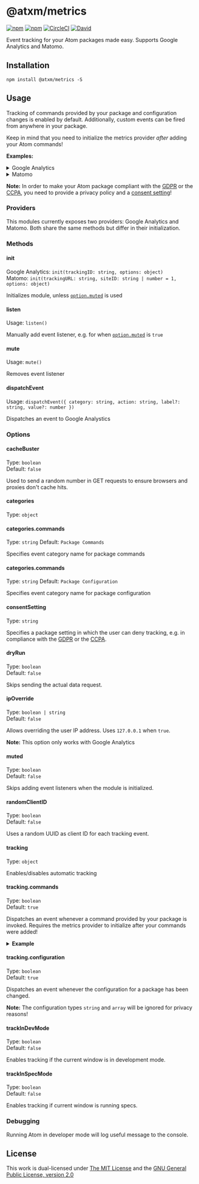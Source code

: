 # @atxm/metrics

[![npm](https://flat.badgen.net/npm/license/@atxm/metrics)](https://www.npmjs.org/package/@atxm/metrics)
[![npm](https://flat.badgen.net/npm/v/@atxm/metrics)](https://www.npmjs.org/package/@atxm/metrics)
[![CircleCI](https://flat.badgen.net/circleci/github/a-t-x-m/metrics)](https://circleci.com/gh/a-t-x-m/metrics)
[![David](https://flat.badgen.net/david/dep/a-t-x-m/metrics)](https://david-dm.org/a-t-x-m/metrics)

Event tracking for your Atom packages made easy. Supports Google Analytics and Matomo.

## Installation

`npm install @atxm/metrics -S`

## Usage

Tracking of commands provided by your package and configuration changes is enabled by default. Additionally, custom events can be fired from anywhere in your package.

Keep in mind that you need to initialize the metrics provider *after* adding your Atom commands!

**Examples:**

<details>
<summary>Google Analytics</summary>

```js
import { Analytics as Metrics } from '@atxm/metrics';

export async function activate() {
  // Initialize metrics provider
  await Metrics.init('UA-XXXXXX-Y');

  // Dispatch custom event
  Metrics.dispatchEvent({
    category: 'Demo',
    action: 'Package activated!'
  });
};
```
</details>

<details>
<summary>Matomo</summary>

```js
import { Matomo as Metrics } from '@atxm/metrics';

export async function activate() {
  // Initialize metrics provider
  const trackingUrl = 'https://url.to/matomo.php';
  const siteId = '123';
  await Metrics.init(trackingUrl, siteId)

  // Dispatch custom event
  Metrics.dispatchEvent({
    category: 'Demo',
    action: 'Package activated!'
  });
}
```
</details>

**Note:** In order to make your Atom package compliant with the [GDPR][gdpr] or the [CCPA][ccpa], you need to provide a privacy policy and a [consent setting](#consentSetting)!

### Providers

This modules currently exposes two providers: Google Analytics and Matomo. Both share the same methods but differ in their initialization.

### Methods

#### init

Google Analytics: `init(trackingID: string, options: object)`  
Matomo: `init(trackingURL: string, siteID: string | number = 1, options: object)`  

Initializes module, unless [`option.muted`](#muted) is used

#### listen

Usage: `listen()`

Manually add event listener, e.g. for when [`option.muted`](#muted) is `true`

#### mute

Usage: `mute()`

Removes event listener

#### dispatchEvent

Usage: `dispatchEvent({ category: string, action: string, label?: string, value?: number })`

Dispatches an event to Google Analystics

### Options

#### cacheBuster

Type: `boolean`  
Default: `false`  

Used to send a random number in GET requests to ensure browsers and proxies don't cache hits.

#### categories

Type: `object`  

#### categories.commands

Type: `string` 
Default: `Package Commands`  

Specifies event category name for package commands

#### categories.commands

Type: `string` 
Default: `Package Configuration`  

Specifies event category name for package configuration

#### consentSetting

Type: `string`  

Specifies a package setting in which the user can deny tracking, e.g. in compliance with the [GDPR][gdpr] or the [CCPA][ccpa].

#### dryRun

Type: `boolean`  
Default: `false`  

Skips sending the actual data request.

#### ipOverride

Type: `boolean | string`  
Default: `false`  

Allows overriding the user IP address. Uses `127.0.0.1` when `true`.

**Note:** This option only works with Google Analytics

#### muted

Type: `boolean`  
Default: `false`  

Skips adding event listeners when the module is initialized.

#### randomClientID

Type: `boolean`  
Default: `false`  

Uses a random UUID as client ID for each tracking event.

#### tracking

Type: `object`  

Enables/disables automatic tracking

#### tracking.commands

Type: `boolean`  
Default: `true`  

Dispatches an event whenever a command provided by your package is invoked. Requires the metrics provider to initialize after your commands were added!

<details>
<summary><strong>Example</strong></summary>

```js
import { Analytics as Metrics } from '@atxm/metrics';

export async function activate() {
  // First, register commands
  subscriptions.add(
    atom.commands.add('atom-workspace', {
      'demo:log-to-console': () => {
        console.log('Demo time');
      }
    })
  );

  // Next, initialize metrics provider
  await Metrics.init('UA-XXXXXX-Y');
};
```
</details>

#### tracking.configuration

Type: `boolean`  
Default: `true`  

Dispatches an event whenever the configuration for a package has been changed.

**Note:** The configuration types `string` and `array` will be ignored for privacy reasons!

#### trackInDevMode

Type: `boolean`  
Default: `false`  

Enables tracking if the current window is in development mode.

#### trackInSpecMode

Type: `boolean`  
Default: `false`  

Enables tracking if current window is running specs.

### Debugging

Running Atom in developer mode will log useful message to the console.

## License

This work is dual-licensed under [The MIT License](https://opensource.org/licenses/MIT) and the [GNU General Public License, version 2.0](https://opensource.org/licenses/GPL-2.0)

[gdpr]: https://www.wikiwand.com/en/General_Data_Protection_Regulation
[ccpa]: https://www.wikiwand.com/en/California_Consumer_Privacy_Act
